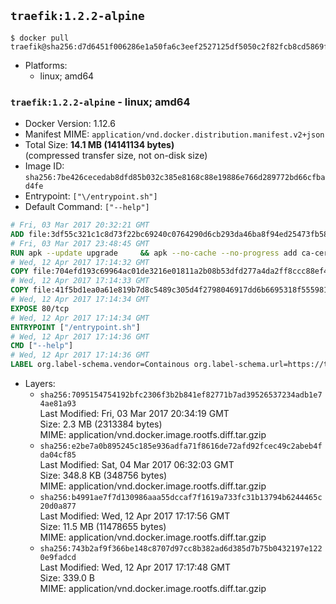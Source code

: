 ## `traefik:1.2.2-alpine`

```console
$ docker pull traefik@sha256:d7d6451f006286e1a50fa6c3eef2527125df5050c2f82fcb8cd5869fbccd89f1
```

-	Platforms:
	-	linux; amd64

### `traefik:1.2.2-alpine` - linux; amd64

-	Docker Version: 1.12.6
-	Manifest MIME: `application/vnd.docker.distribution.manifest.v2+json`
-	Total Size: **14.1 MB (14141134 bytes)**  
	(compressed transfer size, not on-disk size)
-	Image ID: `sha256:7be426cecedab8dfd85b032c385e8168c88e19886e766d289772bd66cfbad4fe`
-	Entrypoint: `["\/entrypoint.sh"]`
-	Default Command: `["--help"]`

```dockerfile
# Fri, 03 Mar 2017 20:32:21 GMT
ADD file:3df55c321c1c8d73f22bc69240c0764290d6cb293da46ba8f94ed25473fb5853 in / 
# Fri, 03 Mar 2017 23:48:45 GMT
RUN apk --update upgrade     && apk --no-cache --no-progress add ca-certificates     && rm -rf /var/cache/apk/*
# Wed, 12 Apr 2017 17:14:32 GMT
COPY file:704efd193c69964ac01de3216e01811a2b08b53dfd277a4da2ff8ccc88ef42c4 in /usr/local/bin/ 
# Wed, 12 Apr 2017 17:14:33 GMT
COPY file:41f5bd1ea0a61e819b7d8c5489c305d4f2798046917dd6b6695318f555981727 in / 
# Wed, 12 Apr 2017 17:14:34 GMT
EXPOSE 80/tcp
# Wed, 12 Apr 2017 17:14:34 GMT
ENTRYPOINT ["/entrypoint.sh"]
# Wed, 12 Apr 2017 17:14:36 GMT
CMD ["--help"]
# Wed, 12 Apr 2017 17:14:36 GMT
LABEL org.label-schema.vendor=Containous org.label-schema.url=https://traefik.io org.label-schema.name=Traefik org.label-schema.description=A modern reverse-proxy org.label-schema.version=v1.2.2 org.label-schema.docker.schema-version=1.0
```

-	Layers:
	-	`sha256:7095154754192bfc2306f3b2b841ef82771b7ad39526537234adb1e74ae81a93`  
		Last Modified: Fri, 03 Mar 2017 20:34:19 GMT  
		Size: 2.3 MB (2313384 bytes)  
		MIME: application/vnd.docker.image.rootfs.diff.tar.gzip
	-	`sha256:e2be7a0b895245c185e936adfa71f8616de72afd92fcec49c2abeb4fda04cf85`  
		Last Modified: Sat, 04 Mar 2017 06:32:03 GMT  
		Size: 348.8 KB (348756 bytes)  
		MIME: application/vnd.docker.image.rootfs.diff.tar.gzip
	-	`sha256:b4991ae7f7d130986aaa55dccaf7f1619a733fc31b13794b6244465c20d0a877`  
		Last Modified: Wed, 12 Apr 2017 17:17:56 GMT  
		Size: 11.5 MB (11478655 bytes)  
		MIME: application/vnd.docker.image.rootfs.diff.tar.gzip
	-	`sha256:743b2af9f366be148c8707d97cc8b382ad6d385d7b75b0432197e1220e9fadcd`  
		Last Modified: Wed, 12 Apr 2017 17:17:48 GMT  
		Size: 339.0 B  
		MIME: application/vnd.docker.image.rootfs.diff.tar.gzip
